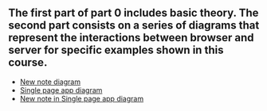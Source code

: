## The first part of part 0 includes basic theory. The second part consists on a series of diagrams that represent the interactions between browser and server for specific examples shown in this course.

- [New note diagram](/part_0/4_new_note)
- [Single page app diagram](/part_0/5_single_page_app)
- [New note in Single page app diagram](/part_0/6_new_note_in_single_page_app)
